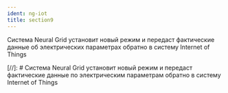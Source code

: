 ```yaml
---
ident: ng-iot
title: section9
---
```

Система <span class="ng">Neural Grid</span> установит новый режим и передаст фактические данные об электрических параметрах обратно в систему <span class="iot">Internet of Things</span>

[//]: # Система <span class="ng">Neural Grid</span> установит новый режим и передаст фактические данные по электрическим параметрам обратно в систему <span class="iot">Internet of Things</span>